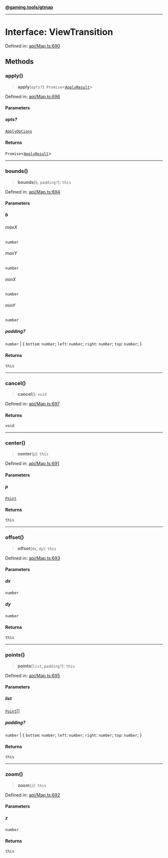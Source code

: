 [**@gaming.tools/gtmap**](README.md)

***

# Interface: ViewTransition

Defined in: [api/Map.ts:690](https://github.com/gamingtools/gt-map/blob/37582d0663306e25f7b67e6e3ae4390bd14c21af/packages/gtmap/src/api/Map.ts#L690)

## Methods

### apply()

> **apply**(`opts?`): `Promise`\<[`ApplyResult`](Interface.ApplyResult.md)\>

Defined in: [api/Map.ts:696](https://github.com/gamingtools/gt-map/blob/37582d0663306e25f7b67e6e3ae4390bd14c21af/packages/gtmap/src/api/Map.ts#L696)

#### Parameters

##### opts?

[`ApplyOptions`](Interface.ApplyOptions.md)

#### Returns

`Promise`\<[`ApplyResult`](Interface.ApplyResult.md)\>

***

### bounds()

> **bounds**(`b`, `padding?`): `this`

Defined in: [api/Map.ts:694](https://github.com/gamingtools/gt-map/blob/37582d0663306e25f7b67e6e3ae4390bd14c21af/packages/gtmap/src/api/Map.ts#L694)

#### Parameters

##### b

###### maxX

`number`

###### maxY

`number`

###### minX

`number`

###### minY

`number`

##### padding?

`number` | \{ `bottom`: `number`; `left`: `number`; `right`: `number`; `top`: `number`; \}

#### Returns

`this`

***

### cancel()

> **cancel**(): `void`

Defined in: [api/Map.ts:697](https://github.com/gamingtools/gt-map/blob/37582d0663306e25f7b67e6e3ae4390bd14c21af/packages/gtmap/src/api/Map.ts#L697)

#### Returns

`void`

***

### center()

> **center**(`p`): `this`

Defined in: [api/Map.ts:691](https://github.com/gamingtools/gt-map/blob/37582d0663306e25f7b67e6e3ae4390bd14c21af/packages/gtmap/src/api/Map.ts#L691)

#### Parameters

##### p

[`Point`](TypeAlias.Point.md)

#### Returns

`this`

***

### offset()

> **offset**(`dx`, `dy`): `this`

Defined in: [api/Map.ts:693](https://github.com/gamingtools/gt-map/blob/37582d0663306e25f7b67e6e3ae4390bd14c21af/packages/gtmap/src/api/Map.ts#L693)

#### Parameters

##### dx

`number`

##### dy

`number`

#### Returns

`this`

***

### points()

> **points**(`list`, `padding?`): `this`

Defined in: [api/Map.ts:695](https://github.com/gamingtools/gt-map/blob/37582d0663306e25f7b67e6e3ae4390bd14c21af/packages/gtmap/src/api/Map.ts#L695)

#### Parameters

##### list

[`Point`](TypeAlias.Point.md)[]

##### padding?

`number` | \{ `bottom`: `number`; `left`: `number`; `right`: `number`; `top`: `number`; \}

#### Returns

`this`

***

### zoom()

> **zoom**(`z`): `this`

Defined in: [api/Map.ts:692](https://github.com/gamingtools/gt-map/blob/37582d0663306e25f7b67e6e3ae4390bd14c21af/packages/gtmap/src/api/Map.ts#L692)

#### Parameters

##### z

`number`

#### Returns

`this`
